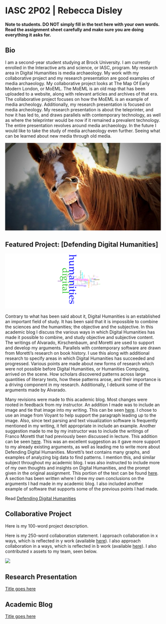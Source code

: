 # IASC 2P02 | Rebecca Disley

**Note to students. DO NOT simply fill in the text here with your own words. Read the assignment sheet carefully and make sure you are doing everything it asks for.**

## Bio

I am a second-year student studying at Brock University. I am currently enrolled in the Interactive arts and science, or IASC, program. My research area in Digital Humanities is media archaeology. My work with my collaborative project and my research presentation are good examples of media archaeology. My collaborative project looks at The Map Of Early Modern London, or MoEML. The MoEML is an old map that has been uploaded to a website, along with relevant articles and archives of that era. The collaborative project focuses on how the MoEML is an example of media archeology. Additionally, my research presentation is focused on media archeology. My research presentation is about the teleprinter, and how it has led to, and draws parallels with contemporary technology, as well as where the teleprinter would be now if it remained a prevalent technology. The entire presentation revolves around media archaeology. In the future I would like to take the study of media archaeology even further. Seeing what can be learned about new media through old media. 

![](images/horseface.jpg)

## Featured Project: [Defending Digital Humanities]

![](images/DHImage.png)

Contrary to what has been said about it, Digital Humanities is an established an important field of study. It has been said that it is impossible to combine the sciences and the humanities; the objective and the subjective. In this academic blog I discuss the various ways in which Digital Humanities has made it possible to combine, and study objective and subjective content. The writings of Alvarado, Kirschenbaum, and Moretti are used to support and develop my arguments. Parallels with contemporary software are drawn from Moretti’s research on book history. I use this along with additional research to specify areas in which Digital Humanities has succeeded and progressed. Various points are made about new forms of research which were not possible before Digital Humanities, or Humanities Computing, arrived on the scene. How scholars discovered patterns across large quantities of literary texts, how these patterns arose, and their importance is a driving component in my research. Additionally, I debunk some of the arguments made by Alvarado.  

Many revisions were made to this academic blog. Most changes were rooted in feedback from my instructor. An addition I made was to include an image and tie that image into my writing. This can be seen [here](https://github.com/LadyR2612/IASC-2P02/commit/696a2c3514968b0bdbf6190f30fd286b164c6be3). I chose to use an image from Voyant to help support the paragraph leading up to the image. Also, since text parsing and text visualization software is frequently mentioned in my writing, it felt appropriate in include an example. Another suggestion made to me by my instructor was to include the writings of Franco Moretti that had previously been discussed in lecture. This addition can be seen [here](https://github.com/LadyR2612/IASC-2P02/commit/7e8f71b9d3cd6d2e5a6bd883cf06ada66b19642f). This was an excellent suggestion as it gave more support to my already existing arguments, as well as leading me to write more about Defending Digital Humanities. Moretti’s text contains many graphs, and examples of analyzing big data to find patterns. I mention this, and similar subject throughout my academic blog. I was also instructed to include more of my own thoughts and insights on Digital Humanities, and the prompt given in the original assignment. This portion of the text can be found [here](https://github.com/LadyR2612/IASC-2P02/commit/3366c35af502a863b484c1a62923cab194381fb9). A section has been written where I drew my own conclusions on the arguments I had made in my academic blog. I also included another example of software that supports some of the previous points I had made. 

Read [Defending Digital Humanities](blog.md)

## Collaborative Project

Here is my 100-word project description.

Here is my 250-word collaboration statement. I approach collaboration in x ways, which is reflected in y work (available [here](https://github.com/IascAtBrock/IASC-2P02-TeamPresentations/commit/5ffe79e41eabd264a3ebece22f74ebaa9de748c6)). I also approach collaboration in a ways, which is reflected in b work (available [here](https://github.com/IascAtBrock/IASC-2P02-TeamPresentations/commit/2ae52b7e79c421887a29001ff5d54b49d09c7026)). I also contributed x assets to my team, seen below.

![](images/collaboration.jpg)


## Research Presentation

[Title goes here](reveal/index.html)

## Academic Blog

[Title goes here](blog)

